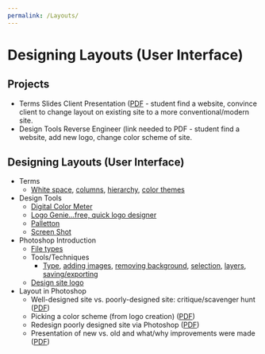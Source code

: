 ```yaml
---
permalink: /Layouts/
---
```

# Designing Layouts (User Interface)

## Projects
- Terms Slides Client Presentation (<a href ="https://drive.google.com/file/d/13ipWD4a7JD1kzb9AZTDCIrdHmYOv8HhH/view?usp=sharing">PDF</a> - student find a website, convince client to change layout on existing site to a more conventional/modern site. 
- Design Tools Reverse Engineer (link needed to PDF - student find  a website, add new logo, change color scheme of site. 


## Designing Layouts (User Interface)
- Terms 
  - <a href="https://1stwebdesigner.com/beautiful-whitespace-web-design/">White space</a>, <a href="https://www.smashingmagazine.com/2017/12/building-better-ui-designs-layout-grids/">columns</a>, <a href="https://www.woodst.com/web-design-development/hierarchy-web-site-design/">hierarchy</a>, <a href="https://paletton.com/#uid=1000u0kllllaFw0g0qFqFg0w0aF">color themes</a>
- Design Tools
  - <a href="https://support.apple.com/guide/digital-color-meter/welcome/mac">Digital Color Meter</a>
  - <a href="https://www.logogenie.net/">Logo Genie...free, quick logo designer</a>
  - <a href="https://paletton.com/#uid=1000u0kllllaFw0g0qFqFg0w0aF">Palletton</a>
  - <a href="https://support.apple.com/en-us/HT201361">Screen Shot</a>
- Photoshop Introduction
  - <a href="https://helpx.adobe.com/photoshop/using/file-formats.html">File types</a>
  - Tools/Techniques
    - <a href="https://helpx.adobe.com/photoshop/using/creating-type.html">Type</a>, <a href="https://helpx.adobe.com/photoshop/using/creating-opening-importing-images.html">adding images</a>, <a href="https://helpx.adobe.com/photoshop/using/erasing-parts-image.html">removing background</a>, <a href="https://helpx.adobe.com/photoshop/how-to/selection-tools-basics.html">selection</a>, <a href="https://helpx.adobe.com/photoshop/using/layer-basics.html">layers</a>, <a href="https://helpx.adobe.com/photoshop/using/saving-images.html">saving/exporting</a>
  - <a href="https://justcreative.com/2009/07/27/what-makes-a-good-logo/">Design site logo</a>
- Layout in Photoshop
  - Well-designed site vs. poorly-designed site: critique/scavenger hunt (<a href="https://drive.google.com/file/d/1fNy11_RB-2amfGXFqNpxivVPn6epcjR8/view?usp=sharing">PDF</a>)
  - Picking a color scheme (from logo creation) (<a href="https://drive.google.com/file/d/1y4f3WUAHqUkk2UBazGYYvo_ge62FStCc/view?usp=sharing">PDF</a>)
  - Redesign poorly designed site via Photoshop (<a href="https://drive.google.com/file/d/1-NZhJDBgFMTsxVgD3-dvnoPoWWH-8gB9/view?usp=sharing">PDF</a>)
  - Presentation of new vs. old and what/why improvements were made (<a href="https://drive.google.com/file/d/1WZJQCvOsu53nXsvi8kB7Ur_XQjx-35lh/view?usp=sharing">PDF</a>)
